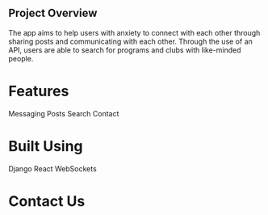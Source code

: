## Project Overview 
The app aims to help users with anxiety to connect with each other through sharing posts and communicating with each other. Through the use of an API, users are able to search for programs and clubs with like-minded people. 

# Features 

Messaging 
Posts
Search 
Contact 

# Built Using

Django 
React 
WebSockets 

# Contact Us
